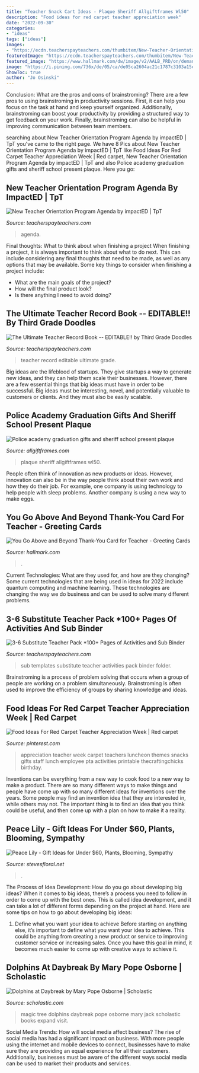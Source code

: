 ```yaml
---
title: "Teacher Snack Cart Ideas - Plaque Sheriff Allgiftframes Wl50"
description: "Food ideas for red carpet teacher appreciation week"
date: "2022-09-30"
categories:
- "ideas"
tags: ["ideas"]
images:
- "https://ecdn.teacherspayteachers.com/thumbitem/New-Teacher-Orientation-Program-Agenda-3915264-1531501367/original-3915264-2.jpg"
featuredImage: "https://ecdn.teacherspayteachers.com/thumbitem/New-Teacher-Orientation-Program-Agenda-3915264-1531501367/original-3915264-2.jpg"
featured_image: "https://www.hallmark.com/dw/image/v2/AALB_PRD/on/demandware.static/-/Sites-hallmark-master/default/dw1c7c704d/images/finished-goods/Stars-Teacher-Thank-You-Card_399T2128_01.jpg?sw=1920"
image: "https://i.pinimg.com/736x/de/05/ca/de05ca2604ac21c1787c3103a15e0ba1.jpg"
ShowToc: true
author: "Jo Osinski"
---
```



Conclusion: What are the pros and cons of brainstroming?
There are a few pros to using brainstroming in productivity sessions. First, it can help you focus on the task at hand and keep yourself organized. Additionally, brainstroming can boost your productivity by providing a structured way to get feedback on your work. Finally, brainstroming can also be helpful in improving communication between team members.

	

		
searching about New Teacher Orientation Program Agenda by impactED | TpT you've came to the right page. We have 8 Pics about New Teacher Orientation Program Agenda by impactED | TpT like Food Ideas For Red Carpet Teacher Appreciation Week | Red carpet, New Teacher Orientation Program Agenda by impactED | TpT and also Police academy graduation gifts and sheriff school present plaque. Here you go:
		
    
## New Teacher Orientation Program Agenda By ImpactED | TpT

<img loading=lazy src="https://ecdn.teacherspayteachers.com/thumbitem/New-Teacher-Orientation-Program-Agenda-3915264-1531501367/original-3915264-2.jpg" onerror="this.onerror=null;this.src='https://tse3.mm.bing.net/th?id=OIP.2N6w_gPYX3oU634dk2d2kAAAAA&amp;pid=15.1';" alt="New Teacher Orientation Program Agenda by impactED | TpT">

_Source: teacherspayteachers.com_

>agenda. 

	

Final thoughts: What to think about when finishing a project
When finishing a project, it is always important to think about what to do next. This can include considering any final thoughts that need to be made, as well as any options that may be available. Some key things to consider when finishing a project include:
- What are the main goals of the project?
- How will the final product look?
- Is there anything I need to avoid doing?

    
## The Ultimate Teacher Record Book -- EDITABLE!! By Third Grade Doodles

<img loading=lazy src="https://ecdn.teacherspayteachers.com/thumbitem/The-Ultimate-Teacher-Data-Notebook-EDITABLE-021849600-1369419894-1562339237/original-707135-2.jpg" onerror="this.onerror=null;this.src='https://tse1.mm.bing.net/th?id=OIP.tue7N4xtXKzThWWNo_IqQAAAAA&amp;pid=15.1';" alt="The Ultimate Teacher Record Book -- EDITABLE!! by Third Grade Doodles">

_Source: teacherspayteachers.com_

>teacher record editable ultimate grade. 

	

Big ideas are the lifeblood of startups. They give startups a way to generate new ideas, and they can help them scale their businesses. However, there are a few essential things that big ideas must have in order to be successful. Big ideas must be interesting, novel, and potentially valuable to customers or clients. And they must also be easily scalable.

    
## Police Academy Graduation Gifts And Sheriff School Present Plaque

<img loading=lazy src="https://cdn.shopify.com/s/files/1/0951/7748/products/PA-WL50-Plaque_grande.jpg?v=1471138747" onerror="this.onerror=null;this.src='https://tse1.mm.bing.net/th?id=OIP.DmAsWWuFqY4DHo5P16wWiwHaI0&amp;pid=15.1';" alt="Police academy graduation gifts and sheriff school present plaque">

_Source: allgiftframes.com_

>plaque sheriff allgiftframes wl50. 

	

People often think of innovation as new products or ideas. However, innovation can also be in the way people think about their own work and how they do their job. For example, one company is using technology to help people with sleep problems. Another company is using a new way to make eggs.

    
## You Go Above And Beyond Thank-You Card For Teacher - Greeting Cards

<img loading=lazy src="https://www.hallmark.com/dw/image/v2/AALB_PRD/on/demandware.static/-/Sites-hallmark-master/default/dw1c7c704d/images/finished-goods/Stars-Teacher-Thank-You-Card_399T2128_01.jpg?sw=1920" onerror="this.onerror=null;this.src='https://tse4.mm.bing.net/th?id=OIP.iToEhhAABcjYDO-zfXN9TwHaHa&amp;pid=15.1';" alt="You Go Above and Beyond Thank-You Card for Teacher - Greeting Cards">

_Source: hallmark.com_

>. 

	

Current Technologies: What are they used for, and how are they changing?
Some current technologies that are being used in ideas for 2022 include quantum computing and machine learning. These technologies are changing the way we do business and can be used to solve many different problems.

    
## 3-6 Substitute Teacher Pack *100+ Pages Of Activities And Sub Binder

<img loading=lazy src="https://ecdn.teacherspayteachers.com/thumbitem/3-6-Sub-Pack-100-Pages-of-Activities-and-Sub-Folder-Templates--2468061-1494478878/original-2468061-4.jpg" onerror="this.onerror=null;this.src='https://tse2.mm.bing.net/th?id=OIP.JNCehPySzITKRBh10Ug1jAAAAA&amp;pid=15.1';" alt="3-6 Substitute Teacher Pack *100+ Pages of Activities and Sub Binder">

_Source: teacherspayteachers.com_

>sub templates substitute teacher activities pack binder folder. 

	

Brainstroming is a process of problem solving that occurs when a group of people are working on a problem simultaneously. Brainstroming is often used to improve the efficiency of groups by sharing knowledge and ideas.

    
## Food Ideas For Red Carpet Teacher Appreciation Week | Red Carpet

<img loading=lazy src="https://i.pinimg.com/736x/de/05/ca/de05ca2604ac21c1787c3103a15e0ba1.jpg" onerror="this.onerror=null;this.src='https://tse4.mm.bing.net/th?id=OIP.wpySNfQol5aTre_uDHo-ngHaMo&amp;pid=15.1';" alt="Food Ideas For Red Carpet Teacher Appreciation Week | Red carpet">

_Source: pinterest.com_

>appreciation teacher week carpet teachers luncheon themes snacks gifts staff lunch employee pta activities printable thecraftingchicks birthday. 

	

Inventions can be everything from a new way to cook food to a new way to make a product. There are so many different ways to make things and people have come up with so many different ideas for inventions over the years. Some people may find an invention idea that they are interested in, while others may not. The important thing is to find an idea that you think could be useful, and then come up with a plan on how to make it a reality.

    
## Peace Lily - Gift Ideas For Under $60, Plants, Blooming, Sympathy

<img loading=lazy src="https://stevesfloral.net/wp-content/uploads/2017/06/peace-lily-1.jpg" onerror="this.onerror=null;this.src='https://tse4.mm.bing.net/th?id=OIP.3q55wYqI4Pr4pTCgPk80dQHaHa&amp;pid=15.1';" alt="Peace Lily - Gift Ideas for Under $60, Plants, Blooming, Sympathy">

_Source: stevesfloral.net_

>. 

	

The Process of Idea Development: How do you go about developing big ideas?
When it comes to big ideas, there’s a process you need to follow in order to come up with the best ones. This is called idea development, and it can take a lot of different forms depending on the project at hand. Here are some tips on how to go about developing big ideas:
1. Define what you want your idea to achieve 
Before starting on anything else, it’s important to define what you want your idea to achieve. This could be anything from creating a new product or service to improving customer service or increasing sales. Once you have this goal in mind, it becomes much easier to come up with creative ways to achieve it.

    
## Dolphins At Daybreak By Mary Pope Osborne | Scholastic

<img loading=lazy src="https://embed.cdn.pais.scholastic.com/v1/channels/tso/products/identifiers/isbn/9780590706353/primary/renditions/700?useMissingImage=true" onerror="this.onerror=null;this.src='https://tse4.mm.bing.net/th?id=OIP.jGrRm-OZI5u-2trMQUlMkgHaK0&amp;pid=15.1';" alt="Dolphins at Daybreak by Mary Pope Osborne | Scholastic">

_Source: scholastic.com_

>magic tree dolphins daybreak pope osborne mary jack scholastic books expand visit. 

	

Social Media Trends: How will social media affect business?
The rise of social media has had a significant impact on business. With more people using the internet and mobile devices to connect, businesses have to make sure they are providing an equal experience for all their customers. Additionally, businesses must be aware of the different ways social media can be used to market their products and services.

